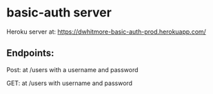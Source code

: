 # basic-auth server

Heroku server at: https://dwhitmore-basic-auth-prod.herokuapp.com/

## Endpoints:

Post: at /users with a username and password

GET: at /users with username and password